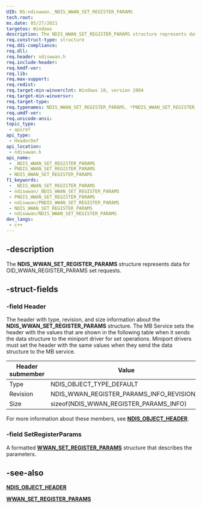```yaml
---
UID: NS:ndiswwan._NDIS_WWAN_SET_REGISTER_PARAMS
tech.root: 
ms.date: 05/27/2021
targetos: Windows
description: The NDIS_WWAN_SET_REGISTER_PARAMS structure represents data for OID_WWAN_REGISTER_PARAMS set requests.
req.construct-type: structure
req.ddi-compliance: 
req.dll: 
req.header: ndiswwan.h
req.include-header: 
req.kmdf-ver: 
req.lib: 
req.max-support: 
req.redist: 
req.target-min-winverclnt: Windows 10, version 2004
req.target-min-winversvr: 
req.target-type: 
req.typenames: NDIS_WWAN_SET_REGISTER_PARAMS, *PNDIS_WWAN_SET_REGISTER_PARAMS
req.umdf-ver: 
req.unicode-ansi: 
topic_type:
 - apiref
api_type:
 - HeaderDef
api_location:
 - ndiswwan.h
api_name:
 - _NDIS_WWAN_SET_REGISTER_PARAMS
 - PNDIS_WWAN_SET_REGISTER_PARAMS
 - NDIS_WWAN_SET_REGISTER_PARAMS
f1_keywords:
 - _NDIS_WWAN_SET_REGISTER_PARAMS
 - ndiswwan/_NDIS_WWAN_SET_REGISTER_PARAMS
 - PNDIS_WWAN_SET_REGISTER_PARAMS
 - ndiswwan/PNDIS_WWAN_SET_REGISTER_PARAMS
 - NDIS_WWAN_SET_REGISTER_PARAMS
 - ndiswwan/NDIS_WWAN_SET_REGISTER_PARAMS
dev_langs:
 - c++
---
```


## -description

The **NDIS_WWAN_SET_REGISTER_PARAMS** structure represents data for OID_WWAN_REGISTER_PARAMS set requests.

## -struct-fields

### -field Header

The header with type, revision, and size information about the **NDIS_WWAN_SET_REGISTER_PARAMS** structure. The MB Service sets the header with the values that are shown in the following table when it sends the data structure to the miniport driver for set operations. Miniport drivers must set the header with the same values when they send the data structure to the MB service.

| Header submember | Value |
| --- | --- |
| Type | NDIS_OBJECT_TYPE_DEFAULT |
| Revision | NDIS_WWAN_REGISTER_PARAMS_INFO_REVISION_1 |
| Size | sizeof(NDIS_WWAN_REGISTER_PARAMS_INFO) |

For more information about these members, see [**NDIS_OBJECT_HEADER**](/windows-hardware/drivers/ddi/objectheader/ns-objectheader-ndis_object_header).

### -field SetRegisterParams

A formatted [**WWAN_SET_REGISTER_PARAMS**](../wwan/ns-wwan-wwan_set_register_params.md) structure that describes the parameters.

## -see-also

[**NDIS_OBJECT_HEADER**](/windows-hardware/drivers/ddi/objectheader/ns-objectheader-ndis_object_header)

[**WWAN_SET_REGISTER_PARAMS**](../wwan/ns-wwan-wwan_set_register_params.md)
